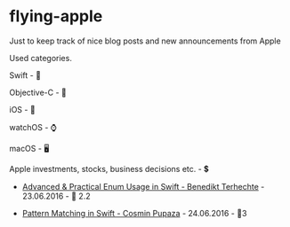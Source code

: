 # flying-apple
Just to keep track of nice blog posts and new announcements from Apple

Used categories.

Swift - 🔶

Objective-C - 🔷

iOS - 📱

watchOS - ⌚

macOS - 🖥

Apple investments, stocks, business decisions etc. - 💲

- [Advanced & Practical Enum Usage in Swift - Benedikt Terhechte](https://appventure.me/2015/10/17/advanced-practical-enum-examples/) - 23.06.2016 - 🔶 2.2

- [Pattern Matching in Swift - Cosmin Pupaza](https://www.raywenderlich.com/134844/pattern-matching-in-swift) - 24.06.2016 - 🔶3

